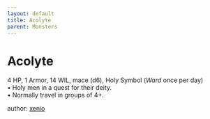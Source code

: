 ```yaml
---
layout: default
title: Acolyte
parent: Monsters
---
```


# Acolyte  
4 HP, 1 Armor, 14 WIL, mace (d6), Holy Symbol (_Ward_ once per day)  
• Holy men in a quest for their deity.  
• Normally travel in groups of 4+.  

author: [xenio](https://xenioinabottle.blogspot.com/2021/02/classic-monsters-for-cairnito-part-1.html)
